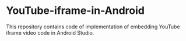 # YouTube-iframe-in-Android
This repository contains code of implementation of embedding YouTube iframe video code in Android Studio.
